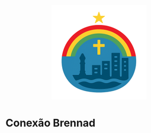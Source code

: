 <h1 align="center">
  <img src="./imgs/logo-conexao-brennand.png" alt="Logo Conexao Brennand" width="256">
  <br>
  <h1>Conexão Brennad</h1>
  <br>
</h1>

